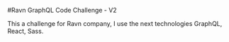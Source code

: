 #Ravn GraphQL Code Challenge - V2

This a challenge for Ravn company, I use the next technologies GraphQL, React, Sass.

